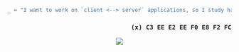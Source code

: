 ```c#
_ = "I want to work on `client <--> server` applications, so I study hard to get into all of these crypto beep to stuff!";
```

### <div align=right>`(x) C3 EE E2 EE F0 E8 F2 FC`</div>
<div align=center><img src=https://github.com/user-attachments/assets/52a6fb33-9271-4946-bd88-8a89505a0f0d></div>
